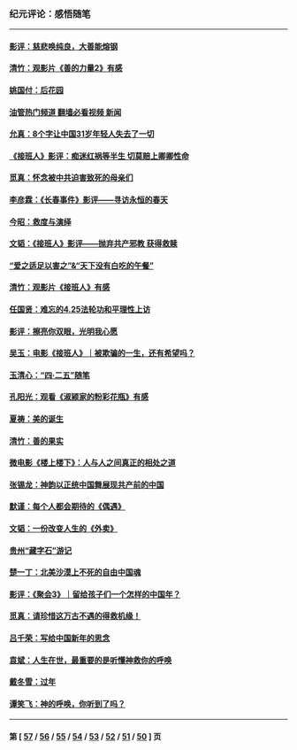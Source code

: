 ### 纪元评论：感悟随笔
---
#### [影评：慈悲唤纯良，大善能熔钢](../../pages/nsc1035/n14010867.md?06110330) 
#### [清竹：观影片《善的力量2》有感](../../pages/nsc1035/n14010015.md?06110330) 
#### [姚国付：后花园](../../pages/nsc1035/n14005301.md?06110330) 
#### [油管热门频道 翻墙必看视频 新闻](ok?06110330)
#### [允真：8个字让中国31岁年轻人失去了一切](../../pages/nsc1035/n13999093.md?06110330) 
#### [《接班人》影评：痴迷红祸等半生 切莫赔上卿卿性命](../../pages/nsc1035/n13998676.md?06110330) 
#### [觅真：怀念被中共迫害致死的母亲们](../../pages/nsc1035/n13997271.md?06110330) 
#### [李彦霖：《长春事件》影评——寻访永恒的春天](../../pages/nsc1035/n13995112.md?06110330) 
#### [今昭：救度与演绎](../../pages/nsc1035/n13992670.md?06110330) 
#### [文韬：《接班人》影评——抛弃共产邪教 获得救赎](../../pages/nsc1035/n13990160.md?06110330) 
#### [“爱之适足以害之”&“天下没有白吃的午餐”](../../pages/nsc1035/n13988391.md?06110330) 
#### [清竹：观影片《接班人》有感](../../pages/nsc1035/n13983561.md?06110330) 
#### [任国贤：难忘的4.25法轮功和平理性上访](../../pages/nsc1035/n13983482.md?06110330) 
#### [影评：擦亮你双眼，光明我心愿](../../pages/nsc1035/n13982333.md?06110330) 
#### [吴玉：电影《接班人》｜被欺骗的一生，还有希望吗？](../../pages/nsc1035/n13981972.md?06110330) 
#### [玉清心：“四·二五”随笔](../../pages/nsc1035/n13978628.md?06110330) 
#### [孔阳光：观看《淑颍家的粉彩花瓶》有感](../../pages/nsc1035/n13967929.md?06110330) 
#### [夏祷：美的诞生](../../pages/nsc1035/n13962321.md?06110330) 
#### [清竹：善的果实](../../pages/nsc1035/n13963980.md?06110330) 
#### [微电影《楼上楼下》：人与人之间真正的相处之道](../../pages/nsc1035/n13944319.md?06110330) 
#### [张锡龙：神韵以正统中国舞展现共产前的中国](../../pages/nsc1035/n13939727.md?06110330) 
#### [默谨：每个人都会期待的《偶遇》](../../pages/nsc1035/n13939091.md?06110330) 
#### [文韬：一份改变人生的《外卖》](../../pages/nsc1035/n13931822.md?06110330) 
#### [贵州“藏字石”游记](../../pages/nsc1035/n13923310.md?06110330) 
#### [楚一丁：北美沙漠上不死的自由中国魂](../../pages/nsc1035/n13921879.md?06110330) 
#### [影评：《聚会3》｜留给孩子们一个怎样的中国年？](../../pages/nsc1035/n13919652.md?06110330) 
#### [觅真：请珍惜这万古不遇的得救机缘！](../../pages/nsc1035/n13917157.md?06110330) 
#### [吕千荣：写给中国新年的思念](../../pages/nsc1035/n13915103.md?06110330) 
#### [袁斌：人生在世，最重要的是听懂神救你的呼唤](../../pages/nsc1035/n13914636.md?06110330) 
#### [戴冬雪：过年](../../pages/nsc1035/n13913311.md?06110330) 
#### [谭笑飞：神的呼唤，你听到了吗？](../../pages/nsc1035/n13912603.md?06110330) 

---
#### 第 [ [57](./57.md?06110330) / [56](./56.md?06110330) / [55](./55.md?06110330) / [54](./54.md?06110330) / [53](./53.md?06110330) / [52](./52.md?06110330) / [51](./51.md?06110330) / [50](./50.md?06110330) ] 页
